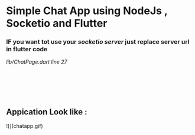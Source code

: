 <h1> Simple Chat App using NodeJs , Socketio and Flutter </h1> 

 <h3>IF you want tot use your <I> socketio server </I> just replace server url in flutter code</h3>
  <I> lib/ChatPage.dart line 27 </I> <br>
  <br><br><br><br><br>

<h2>Appication Look like : </h2>
![](chatapp.gif)
